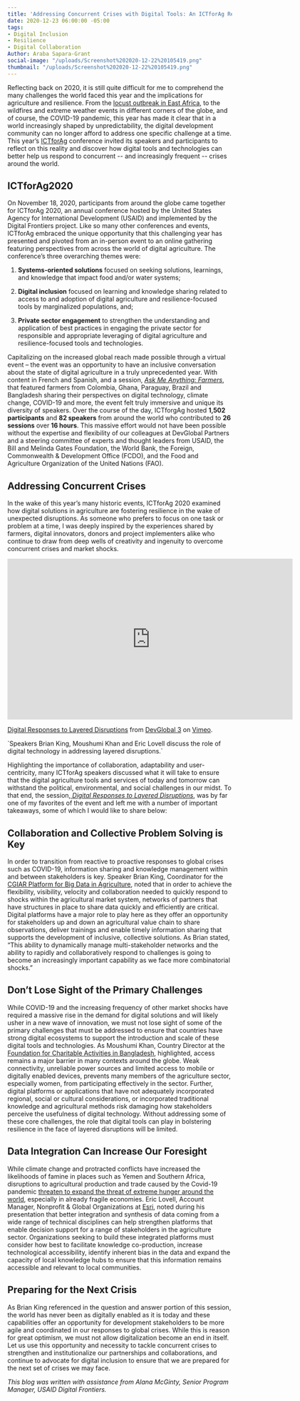 ```yaml
---
title: 'Addressing Concurrent Crises with Digital Tools: An ICTforAg Recap'
date: 2020-12-23 06:00:00 -05:00
tags:
- Digital Inclusion
- Resilience
- Digital Collaboration
Author: Araba Sapara-Grant
social-image: "/uploads/Screenshot%202020-12-22%20105419.png"
thumbnail: "/uploads/Screenshot%202020-12-22%20105419.png"
---
```


Reflecting back on 2020, it is still quite difficult for me to comprehend the many challenges the world faced this year and the implications for agriculture and resilience. From the [locust outbreak in East Africa](https://www.bbc.com/future/article/20200806-the-biblical-east-african-locust-plagues-of-2020), to the wildfires and extreme weather events in different corners of the globe, and of course, the COVID-19 pandemic, this year has made it clear that in a world increasingly shaped by unpredictability, the digital development community can no longer afford to address one specific challenge at a time. This year’s [ICTforAg](https://www.ictforag.com/) conference invited its speakers and participants to reflect on this reality and discover how digital tools and technologies can better help us respond to concurrent -- and increasingly frequent -- crises around the world.

<!--more-->

## ICTforAg2020

On November 18, 2020, participants from around the globe came together for ICTforAg 2020, an annual conference hosted by the United States Agency for International Development (USAID) and implemented by the Digital Frontiers project. Like so many other conferences and events, ICTforAg embraced the unique opportunity that this challenging year has presented and pivoted from an in-person event to an online gathering featuring perspectives from across the world of digital agriculture. The conference’s three overarching themes were:

1. **Systems-oriented solutions** focused on seeking solutions, learnings, and knowledge that impact food and/or water systems;

2. **Digital inclusion** focused on learning and knowledge sharing related to access to and adoption of digital agriculture and resilience-focused tools by marginalized populations, and;

3. **Private sector engagement** to strengthen the understanding and application of best practices in engaging the private sector for responsible and appropriate leveraging of digital agriculture and resilience-focused tools and technologies.

Capitalizing on the increased global reach made possible through a virtual event – the event was an opportunity to have an inclusive conversation about the state of digital agriculture in a truly unprecedented year. With content in French and Spanish, and a session, *[Ask Me Anything: Farmers](https://vimeo.com/480004224)*, that featured farmers from Colombia, Ghana, Paraguay, Brazil and Bangladesh sharing their perspectives on digital technology, climate change, COVID-19 and more, the event felt truly immersive and unique its diversity of speakers. Over the course of the day, ICTforgAg hosted **1,502 participants** and **82 speakers** from around the world who contributed to **26 sessions** over **16 hours**. This massive effort would not have been possible without the expertise and flexibility of our colleagues at DevGlobal Partners and a steering committee of experts and thought leaders from USAID, the Bill and Melinda Gates Foundation, the World Bank, the Foreign, Commonwealth & Development Office (FCDO), and the Food and Agriculture Organization of the United Nations (FAO).

## Addressing Concurrent Crises

In the wake of this year’s many historic events, ICTforAg 2020 examined how digital solutions in agriculture are fostering resilience in the wake of unexpected disruptions. As someone who prefers to focus on one task or problem at a time, I was deeply inspired by the experiences shared by farmers, digital innovators, donors and project implementers alike who continue to draw from deep wells of creativity and ingenuity to overcome concurrent crises and market shocks.

<iframe src="https://player.vimeo.com/video/480002530?portrait=0" width="640" height="360" frameborder="0" allow="autoplay; fullscreen" allowfullscreen></iframe>
<p><a href="https://vimeo.com/480002530">Digital Responses to Layered Disruptions</a> from <a href="https://vimeo.com/user124215238">DevGlobal 3</a> on <a href="https://vimeo.com">Vimeo</a>.</p>
`Speakers Brian King, Moushumi Khan and Eric Lovell discuss the role of digital technology in addressing layered disruptions.`

Highlighting the importance of collaboration, adaptability and user-centricity, many ICTforAg speakers discussed what it will take to ensure that the digital agriculture tools and services of today and tomorrow can withstand the political, environmental, and social challenges in our midst. To that end, the session,[ ](https://vimeo.com/480002530)*[Digital Responses to Layered Disruptions](https://vimeo.com/480002530)*, was by far one of my favorites of the event and left me with a number of important takeaways, some of which I would like to share below:

## Collaboration and Collective Problem Solving is Key

In order to transition from reactive to proactive responses to global crises such as COVID-19, information sharing and knowledge management within and between stakeholders is key. Speaker Brian King, Coordinator for the [CGIAR Platform for Big Data in Agriculture](https://www.cgiar.org/research/program-platform/platform-for-big-data-in-agriculture/), noted that in order to achieve the flexibility, visibility, velocity and collaboration needed to quickly respond to shocks within the agricultural market system, networks of partners that have structures in place to share data quickly and efficiently are critical. Digital platforms have a major role to play here as they offer an opportunity for stakeholders up and down an agricultural value chain to share observations, deliver trainings and enable timely information sharing that supports the development of inclusive, collective solutions. As Brian stated, “This ability to dynamically manage multi-stakeholder networks and the ability to rapidly and collaboratively respond to challenges is going to become an increasingly important capability as we face more combinatorial shocks.”

## Don’t Lose Sight of the Primary Challenges

While COVID-19 and the increasing frequency of other market shocks have required a massive rise in the demand for digital solutions and will likely usher in a new wave of innovation, we must not lose sight of some of the primary challenges that must be addressed to ensure that countries have strong digital ecosystems to support the introduction and scale of these digital tools and technologies. As Moushumi Khan, Country Director at the [Foundation for Charitable Activities in Bangladesh](https://www.fcabd.org/), highlighted, access remains a major barrier in many contexts around the globe. Weak connectivity, unreliable power sources and limited access to mobile or digitally enabled devices, prevents many members of the agriculture sector, especially women, from participating effectively in the sector. Further, digital platforms or applications that have not adequately incorporated regional, social or cultural considerations, or incorporated traditional knowledge and agricultural methods risk damaging how stakeholders perceive the usefulness of digital technology. Without addressing some of these core challenges, the role that digital tools can play in bolstering resilience in the face of layered disruptions will be limited.

## Data Integration Can Increase Our Foresight

While climate change and protracted conflicts have increased the likelihoods of famine in places such as Yemen and Southern Africa, disruptions to agricultural production and trade caused by the Covid-19 pandemic [threaten to expand the threat of extreme hunger around the world](https://news.un.org/en/story/2020/09/1072712), especially in already fragile economies. Eric Lovell, Account Manager, Nonprofit & Global Organizations at [Esri](https://www.esri.com/en-us/home), noted during his presentation that better integration and synthesis of data coming from a wide range of technical disciplines can help strengthen platforms that enable decision support for a range of stakeholders in the agriculture sector. Organizations seeking to build these integrated platforms must consider how best to facilitate knowledge co-production, increase technological accessibility, identify inherent bias in the data and expand the capacity of local knowledge hubs to ensure that this information remains accessible and relevant to local communities.

## Preparing for the Next Crisis

As Brian King referenced in the question and answer portion of this session, the world has never been as digitally enabled as it is today and these capabilities offer an opportunity for development stakeholders to be more agile and coordinated in our responses to global crises. While this is reason for great optimism, we must not allow digitalization become an end in itself. Let us use this opportunity and necessity to tackle concurrent crises to strengthen and institutionalize our partnerships and collaborations, and continue to advocate for digital inclusion to ensure that we are prepared for the next set of crises we may face.

*This blog was written with assistance from Alana McGinty, Senior Program Manager, USAID Digital Frontiers.*